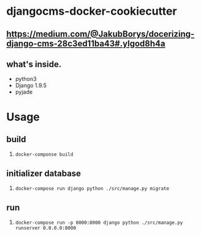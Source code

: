 # djangocms-docker-cookiecutter

## https://medium.com/@JakubBorys/docerizing-django-cms-28c3ed11ba43#.ylgod8h4a

## what's inside.
* python3
* Django 1.9.5
* pyjade

# Usage

## build
1. `docker-componse build`

## initializer database
1. `docker-compose run django python ./src/manage.py migrate`

## run
1. `docker-compose run -p 8000:8000 django python ./src/manage.py runserver 0.0.0.0:8000`
